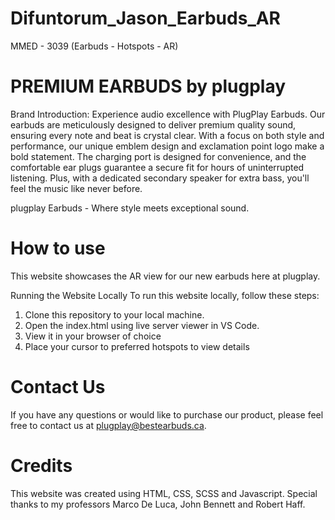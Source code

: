 # Difuntorum_Jason_Earbuds_AR
MMED - 3039 (Earbuds - Hotspots - AR)

# PREMIUM EARBUDS by plugplay

Brand Introduction: Experience audio excellence with PlugPlay Earbuds. Our earbuds are meticulously designed to deliver premium quality sound, ensuring every note and beat is crystal clear. With a focus on both style and performance, our unique emblem design and exclamation point logo make a bold statement. The charging port is designed for convenience, and the comfortable ear plugs guarantee a secure fit for hours of uninterrupted listening. Plus, with a dedicated secondary speaker for extra bass, you'll feel the music like never before. 


plugplay Earbuds - Where style meets exceptional sound.

# How to use
This website showcases the AR view for our new earbuds here at plugplay.

Running the Website Locally
To run this website locally, follow these steps:
1. Clone this repository to your local machine.
2. Open the index.html using live server viewer in VS Code.
3. View it in your browser of choice
4. Place your cursor to preferred hotspots to view details


# Contact Us
If you have any questions or would like to purchase our product, please feel free to contact us at plugplay@bestearbuds.ca.

# Credits
This website was created using HTML, CSS, SCSS and Javascript. Special thanks to my professors Marco De Luca, John Bennett and Robert Haff.